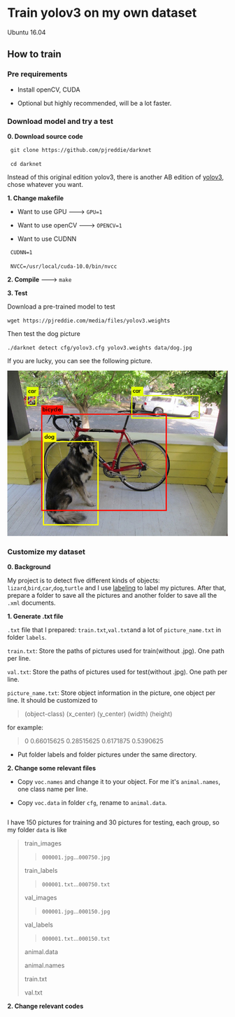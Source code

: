 # Train yolov3 on my own dataset
Ubuntu 16.04
## How to train
### Pre requirements

* Install openCV, CUDA

* Optional but highly recommended, will be a lot faster.
### Download model and try a test
**0. Download source code**

```
 git clone https://github.com/pjreddie/darknet
 
 cd darknet
```

Instead of this original edition yolov3, there is another AB edition of [yolov3](https://github.com/AlexeyAB/darknet), chose whatever you want.

**1. Change makefile**

* Want to use GPU  --->   `GPU=1`

* Want to use openCV   --->   `OPENCV=1`

* Want to use CUDNN

```
 CUDNN=1
 
 NVCC=/usr/local/cuda-10.0/bin/nvcc
```

**2. Compile**  --->   `make`

**3. Test**

Download a pre-trained model to test

`wget https://pjreddie.com/media/files/yolov3.weights`

Then test the dog picture

`./darknet detect cfg/yolov3.cfg yolov3.weights data/dog.jpg`

If you are lucky, you can see the following picture.

![dog_picture](https://github.com/Pengchengzhi/Yolov3_Own-dataset/blob/master/images/dog_predictions.jpg)

### Customize my dataset

**0. Background**

My project is to detect five different kinds of objects: `lizard`,`bird`,`car`,`dog`,`turtle` and I use [labeling](https://github.com/tzutalin/labelImg) to label my pictures. After that, prepare a folder to save all the pictures and another folder to save all the `.xml` documents.

**1. Generate .txt file**

 `.txt` file that I prepared: `train.txt`,`val.txt`and a lot of `picture_name.txt` in folder `labels`.

`train.txt`: Store the paths of pictures used for train(without .jpg). One path per line.

`val.txt`: Store the paths of pictures used for test(without .jpg). One path per line.

`picture_name.txt`: Store object information in the picture, one object per line. It should be customized to 

> (object-class) (x_center) (y_center) (width) (height)

for example:

> 0 0.66015625 0.28515625 0.6171875 0.5390625

* Put folder labels and folder pictures under the same directory.

**2. Change some relevant files**
* Copy `voc.names` and change it to your object. For me it's `animal.names`, one class name per line.

* Copy `voc.data` in folder `cfg`, rename to `animal.data`.
```
```

I have 150 pictures for training and 30 pictures for testing, each group, so my folder `data` is like 

>train_images
>>`000001.jpg`...`000750.jpg`
>
>train_labels
>>`000001.txt`...`000750.txt`
>
>val_images
>>`000001.jpg`...`000150.jpg`
>
>val_labels
>>`000001.txt`...`000150.txt`
>
>animal.data
>
>animal.names
>
>train.txt
>
>val.txt

**2. Change relevant codes**




